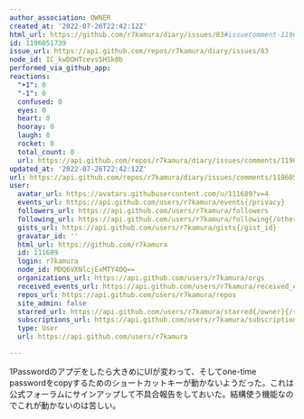 ```yaml
---
author_association: OWNER
created_at: '2022-07-26T22:42:12Z'
html_url: https://github.com/r7kamura/diary/issues/83#issuecomment-1196051739
id: 1196051739
issue_url: https://api.github.com/repos/r7kamura/diary/issues/83
node_id: IC_kwDOHTcevs5HSk0b
performed_via_github_app: 
reactions:
  "+1": 0
  "-1": 0
  confused: 0
  eyes: 0
  heart: 0
  hooray: 0
  laugh: 0
  rocket: 0
  total_count: 0
  url: https://api.github.com/repos/r7kamura/diary/issues/comments/1196051739/reactions
updated_at: '2022-07-26T22:42:12Z'
url: https://api.github.com/repos/r7kamura/diary/issues/comments/1196051739
user:
  avatar_url: https://avatars.githubusercontent.com/u/111689?v=4
  events_url: https://api.github.com/users/r7kamura/events{/privacy}
  followers_url: https://api.github.com/users/r7kamura/followers
  following_url: https://api.github.com/users/r7kamura/following{/other_user}
  gists_url: https://api.github.com/users/r7kamura/gists{/gist_id}
  gravatar_id: ''
  html_url: https://github.com/r7kamura
  id: 111689
  login: r7kamura
  node_id: MDQ6VXNlcjExMTY4OQ==
  organizations_url: https://api.github.com/users/r7kamura/orgs
  received_events_url: https://api.github.com/users/r7kamura/received_events
  repos_url: https://api.github.com/users/r7kamura/repos
  site_admin: false
  starred_url: https://api.github.com/users/r7kamura/starred{/owner}{/repo}
  subscriptions_url: https://api.github.com/users/r7kamura/subscriptions
  type: User
  url: https://api.github.com/users/r7kamura

---
```

1Passwordのアプデをしたら大きめにUIが変わって、そしてone-time passwordをcopyするためのショートカットキーが動かないようだった。これは公式フォーラムにサインアップして不具合報告をしておいた。結構使う機能なのでこれが動かないのは苦しい。